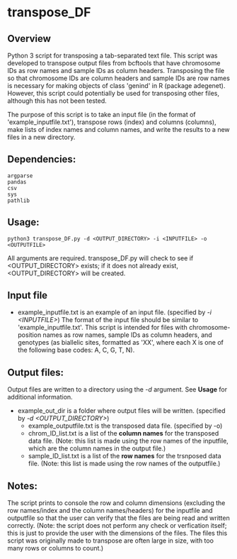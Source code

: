 # transpose_DF

## Overview
Python 3 script for transposing a tab-separated text file. This script was developed to transpose output files from bcftools that have chromosome IDs as row names and sample IDs as column headers. Transposing the file so that chromosome IDs are column headers and sample IDs are row names is necessary for making objects of class 'genind' in R (package adegenet). However, this script could potentially be used for transposing other files, although this has not been tested.

The purpose of this script is to take an input file (in the format of 'example_inputfile.txt'), transpose rows (index) and columns (columns), make lists of index names and column names, and write the results to a new files in a new directory.


## Dependencies:
	argparse
	pandas
	csv
	sys
	pathlib

## Usage:
	python3 transpose_DF.py -d <OUTPUT_DIRECTORY> -i <INPUTFILE> -o <OUTPUTFILE>

All arguments are required. transpose_DF.py will check to see if \<OUTPUT_DIRECTORY> exists; if it does not already exist, \<OUTPUT_DIRECTORY> will be created.

## Input file
- example_inputfile.txt is an example of an input file. (specified by *-i \<INPUTFILE>*)
The format of the input file should be similar to 'example_inputfile.txt'. This script is intended for files with chromosome-position names as row names, sample IDs as column headers, and genotypes (as biallelic sites, formatted as 'XX', where each X is one of the following base codes: A, C, G, T, N).


## Output files:
Output files are written to a directory using the *-d* argument. See **Usage** for additional information.
- example_out_dir is a folder where output files will be written. (specified by *-d \<OUTPUT_DIRECTORY>*)
	- example_outputfile.txt is the transposed data file. (specified by -o)
	- chrom_ID_list.txt is a list of the **column names** for the transposed data file. (Note: this list is made using the row names of the inputfile, which are the column names in the output file.)
	- sample_ID_list.txt is a list of the **row names** for the trsnposed data file. (Note: this list is made using the row names of the outputfile.)




## Notes:
The script prints to console the row and column dimensions (excluding the row names/index and the column names/headers) for the inputfile and outputfile so that the user can verify that the files are being read and written correctly. (Note: the script does not perform any check or verfication itself; this is just to provide the user with the dimensions of the files. The files this script was originally made to transpose are often large in size, with too many rows or columns to count.)